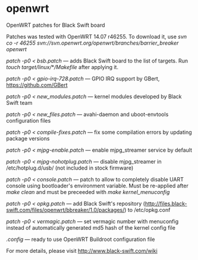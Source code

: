 # openwrt
OpenWRT patches for Black Swift board

Patches was tested with OpenWRT 14.07 r46255. To download it, use *svn co -r 46255 svn://svn.openwrt.org/openwrt/branches/barrier_breaker openwrt*

*patch -p0 &lt; bsb.patch* — adds Black Swift board to the list of targets. Run *touch target/linux/***/Makefile* after applying it.

*patch -p0 &lt; gpio-irq-728.patch* — GPIO IRQ support by GBert, https://github.com/GBert

*patch -p0 &lt; new_modules.patch* — kernel modules developed by Black Swift team

*patch -p0 &lt; new_files.patch* — avahi-daemon and uboot-envtools configuration files

*patch -p0 &lt; compile-fixes.patch* — fix some compilation errors by updating package versions

*patch -p0 &lt; mjpg-enable.patch* — enable mjpg_streamer service by default

*patch -p0 &lt; mjpg-nohotplug.patch* — disable mjpg_streamer in /etc/hotplug.d/usb/ (not included in stock firmware)

*patch -p0 &lt; console.patch* — patch to allow to completely disable UART console using bootloader's environment variable. Must be re-applied after *make clean* and must be preceeded with *make kernel_menuconfig*

*patch -p0 &lt; opkg.patch* — add Black Swift's repository (http://files.black-swift.com/files/openwrt/bbreaker/1.0/packages/) to /etc/opkg.conf

*patch -p0 &lt; vermagic.patch* — set vermagic number with menuconfig instead of automatically generated md5 hash of the kernel config file

*.config* — ready to use OpenWRT Buildroot configuration file

For more details, please visit http://www.black-swift.com/wiki
